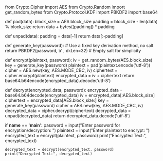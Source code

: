 from Crypto.Cipher import AES
from Crypto.Random import get_random_bytes
from Crypto.Protocol.KDF import PBKDF2
import base64

def pad(data):
    block_size = AES.block_size
    padding = block_size - len(data) % block_size
    return data + bytes([padding]) * padding

def unpad(data):
    padding = data[-1]
    return data[:-padding]

def generate_key(password):
    # Use a fixed key derivation method, no salt
    return PBKDF2(password, b'', dkLen=32)  # Empty salt for simplicity

def encrypt(plaintext, password):
    iv = get_random_bytes(AES.block_size)
    key = generate_key(password)
    plaintext = pad(plaintext.encode('utf-8'))
    cipher = AES.new(key, AES.MODE_CBC, iv)
    ciphertext = cipher.encrypt(plaintext)
    encrypted_data = iv + ciphertext
    return base64.b64encode(encrypted_data).decode('utf-8')

def decrypt(encrypted_data, password):
    encrypted_data = base64.b64decode(encrypted_data)
    iv = encrypted_data[:AES.block_size]
    ciphertext = encrypted_data[AES.block_size:]
    key = generate_key(password)
    cipher = AES.new(key, AES.MODE_CBC, iv)
    decrypted_data = cipher.decrypt(ciphertext)
    decrypted_data = unpad(decrypted_data)
    return decrypted_data.decode('utf-8')

if __name__ == '__main__':
    password = input("Enter password for encryption/decryption: ")
    plaintext = input("Enter plaintext to encrypt: ")
    encrypted_text = encrypt(plaintext, password)
    print("Encrypted Text:", encrypted_text)

    decrypted_text = decrypt(encrypted_text, password)
    print("Decrypted Text:", decrypted_text)
